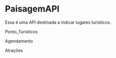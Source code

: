 # PaisagemAPI
Essa é uma API destinada a indicar lugares turísticos.

Ponto_Turisticos

Agendamento

Atrações 
